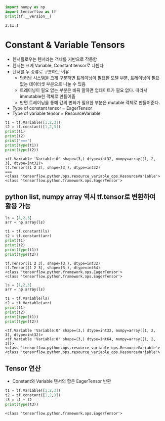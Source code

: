 ```python
import numpy as np
import tensorflow as tf
print(tf.__version__)
```

    2.11.1


# Constant & Variable Tensors

* 텐서플로우는 텐서라는 객체를 기반으로 작동함
* 텐서는 크게 Variable, Constant tensor로 나뉜다
* 텐서를 두 종류로 구분하는 이유
    * 딥러닝 시스템을 크게 구분하면 트레이닝이 필요한 모델 부분, 트레이닝이 필요없는 데이터셋 부분으로 나눌 수 있음
    * 트레이닝이 필요 없는 부분은 바꿔 말하면 업데이트가 필요 없다. 따라서 immutable한 객체로 만들어줌
    * 반면 트레이닝을 통해 값의 변화가 필요한 부분은 mutable 객체로 만들어준다.
* Type of constant tensor = EagerTensor
* Type of variable tensor = ResourceVariable


```python
t1 = tf.Variable([1,2,3])
t2 = tf.constant([1,2,3])
print(t1)
print(t2)
print('===')
print(type(t1))
print(type(t2))
```

    <tf.Variable 'Variable:0' shape=(3,) dtype=int32, numpy=array([1, 2, 3], dtype=int32)>
    tf.Tensor([1 2 3], shape=(3,), dtype=int32)
    ===
    <class 'tensorflow.python.ops.resource_variable_ops.ResourceVariable'>
    <class 'tensorflow.python.framework.ops.EagerTensor'>


## python list, numpy array 역시 tf.tensor로 변환하여 활용 가능


```python
ls = [1,2,3]
arr = np.array(ls)

t1 = tf.constant(ls)
t2 = tf.constant(arr)
print(t1)
print(t2)
print(type(t1))
print(type(t2))

```

    tf.Tensor([1 2 3], shape=(3,), dtype=int32)
    tf.Tensor([1 2 3], shape=(3,), dtype=int64)
    <class 'tensorflow.python.framework.ops.EagerTensor'>
    <class 'tensorflow.python.framework.ops.EagerTensor'>



```python
ls = [1,2,3]
arr = np.array(ls)

t1 = tf.Variable(ls)
t2 = tf.Variable(arr)
print(t1)
print(t2)
print(type(t1))
print(type(t2))

```

    <tf.Variable 'Variable:0' shape=(3,) dtype=int32, numpy=array([1, 2, 3], dtype=int32)>
    <tf.Variable 'Variable:0' shape=(3,) dtype=int64, numpy=array([1, 2, 3])>
    <class 'tensorflow.python.ops.resource_variable_ops.ResourceVariable'>
    <class 'tensorflow.python.ops.resource_variable_ops.ResourceVariable'>


## Tensor 연산

* Constant와 Variable 텐서의 합은 EagerTensor 반환


```python
t1 = tf.Variable([1,2,3])
t2 = tf.constant([1,2,3])
t3 = t1 + t2
print(type(t3))
```

    <class 'tensorflow.python.framework.ops.EagerTensor'>

